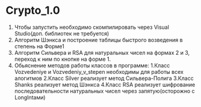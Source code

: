 # Crypto_1.0
1. Чтобы запустить необходимо скомпилировать через Visual Studio(доп. библиотек не требуется)
2. Алгоритм Шэнкса и построение таблицы быстрого возведения в степень на Форме1
3. Алгоритм Сильвера и RSA для натуральных чисел на формах 2 и 3, переход к ним по кнопке на форме 1.
4. Обьяснение методов работы классов в программе: 
     1.Класс Vozvedeniye и Vozvedeniy_v_stepen необходимы для работы всех алогитмов
     2.Класс Silver реализует метод Сильвера-Полига
     3.Класс Shanks реализует метод Шэнкса
     4.Класс RSA реализует шифрование последовательности натуральных чисел через запятую(осторожно с LongIntами)

